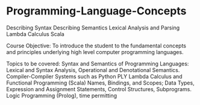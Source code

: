 # Programming-Language-Concepts
Describing Syntax
Describing Semantics
Lexical Analysis and Parsing
Lambda Calculus
Scala
 
Course Objective: To introduce the student to the fundamental concepts and principles underlying high level computer programming languages.

Topics to be covered:
Syntax and Semantics of Programming Languages: Lexical and Syntax Analysis, Operational and Denotational Semantics.
Compiler-Compiler Systems such as Python PLY
Lambda Calculus and Functional Programming (Scala)
Names, Bindings, and Scopes; Data Types, Expression and Assignment Statements, Control Structures, Subprograms.
Logic Programming (Prolog), time permitting
